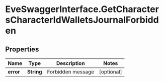 # EveSwaggerInterface.GetCharactersCharacterIdWalletsJournalForbidden

## Properties
Name | Type | Description | Notes
------------ | ------------- | ------------- | -------------
**error** | **String** | Forbidden message | [optional] 


